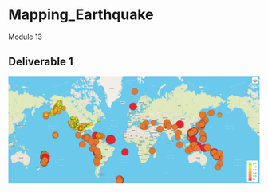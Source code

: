 # Mapping_Earthquake
Module 13
## Deliverable 1
![image](https://github.com/aisligrace/Mapping_Earthquake/blob/main/Screen%20Shot%202022-03-26%20at%2010.49.46%20AM.png)
